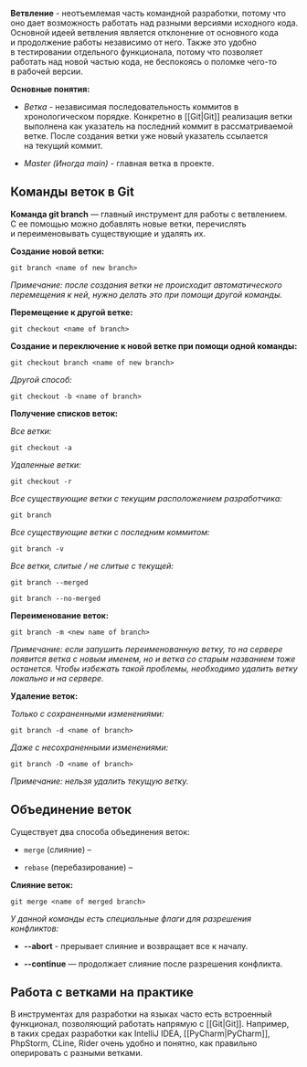 **Ветвление** - неотъемлемая часть командной разработки, потому что оно дает возможность работать над разными версиями исходного кода. Основной идеей ветвления является отклонение от основного кода и продолжение работы независимо от него. Также это удобно в тестировании отдельного функционала, потому что позволяет работать над новой частью кода, не беспокоясь о поломке чего-то в рабочей версии.

**Основные понятия:**

- *Ветка* - независимая последовательность коммитов в хронологическом порядке. Конкретно в [[Git|Git]] реализация ветки выполнена как указатель на последний коммит в рассматриваемой ветке. После создания ветки уже новый указатель ссылается на текущий коммит.

- *Master (Иногда main)* - главная ветка в проекте.

## Команды веток в Git

**Команда git branch** — главный инструмент для работы с ветвлением. С ее помощью можно добавлять новые ветки, перечислять и переименовывать существующие и удалять их.

**Создание новой ветки:**

```Shell
git branch <name of new branch>
```

*Примечание: после создания ветки не происходит автоматического перемещения к ней, нужно делать это при помощи другой команды.*

**Перемещение к другой ветке:**

```Shell
git checkout <name of branch>
```

**Создание и переключение к новой ветке при помощи одной команды:**

```Shell
git checkout branch <name of new branch>
```

*Другой  способ:*

```Shell
git checkout -b <name of branch>
```

**Получение списков веток:**

*Все ветки:*

```Shell
git checkout -a
```

*Удаленные ветки:*

```Shell
git checkout -r
```

*Все существующие ветки с текущим расположением разработчика:*

```Shell
git branch
```

*Все существующие ветки с последним коммитом:*

```Shell
git branch -v
```

*Все ветки, слитые / не слитые с текущей:*

```Shell
git branch --merged

git branch --no-merged
```

**Переименование веток:**

```Shell
git branch -m <new name of branch>
```

*Примечание: если запушить переименованную ветку, то на сервере появится ветка с новым именем, но и ветка со старым названием тоже останется. Чтобы избежать такой проблемы, необходимо удалить ветку локально и на сервере.*

**Удаление веток:**

*Только с сохраненными изменениями:*

```Shell
git branch -d <name of branch>
```

*Даже с несохраненными изменениями:*

```Shell
git branch -D <name of branch>
```

*Примечание: нельзя удалить текущую ветку.*

## Объединение веток

Существует два способа объединения веток:

- `merge` (слияние) – 

- `rebase` (перебазирование) – 

**Слияние веток:**

```Shell
git merge <name of merged branch>
```

*У данной команды есть специальные флаги для разрешения конфликтов:*

- **--abort** - прерывает слияние и возвращает все к началу.

- **--continue** — продолжает слияние после разрешения конфликта.

## Работа с ветками на практике

В инструментах для разработки на языках часто есть встроенный функционал, позволяющий работать напрямую с [[Git|Git]]. Например, в таких средах разработки как IntelliJ IDEA, [[PyCharm|PyCharm]], PhpStorm, CLine, Rider очень удобно и понятно, как правильно оперировать с разными ветками.